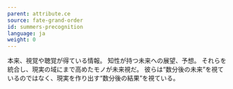 ```yaml
---
parent: attribute.ce
source: fate-grand-order
id: summers-precognition
language: ja
weight: 0
---
```


本来、視覚や聴覚が得ている情報。
知性が持つ未来への展望、予想。
それらを統合し、現実の域にまで高めたモノが未来視だ。
彼らは“数分後の未来”を視ているのではなく、現実を作り出す“数分後の結果”を視ている。
